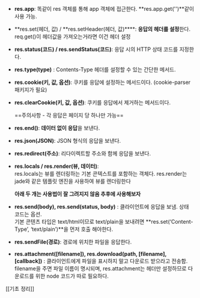 
- **res.app**: 똑같이 res 객체를 통해 app 객체에 접근한다. **res.app.get('')**같이 사용 가능.
- **res.set(헤더, 값) / **res.setHeader(헤더, 값)****: **응답의 헤더를 설정**한다. req.get()이 헤더값을 가져오는거라면 이건 헤더 설정
- **res.status(코드) / res.sendStatus(코드)**: 응답 시의 HTTP 상태 코드를 지정한다.
- **res.type(type)** : Contents-Type 헤더를 설정할 수 있는 간단한 메서드.
- **res.cookie(키, 값, 옵션)**: 쿠키를 응답에 설정하는 메서드이다. (cookie-parser 패키지가 필요)
- **res.clearCookie(키, 값, 옵션)**: 쿠키를 응답에서 제거하는 메서드이다.  
      
    ==주의사항 - 각 응답은 페이지 당 하나만 가능==
- **res.end()**: **데이터 없이 응답**을 보낸다.
- **res.json(JSON)**: JSON 형식의 응답을 보낸다.
- **res.redirect(주소)**: 리다이렉트할 주소와 함께 응답을 보낸다.
- **res.locals / res.render(뷰, 데이터)**:   
    res.locals는 뷰를 렌더링하는 기본 콘텍스트를 포함하는 객체다. res.render는 jade와 같은 템플릿 엔진을 사용하여 뷰를 렌더링한다
    
	**아래 두 개는 사용법이 잘 그려지지 않음 추후에 사용해보자**
- **res.send(body), res.send(status, body)** : 클라이언트에 응답을 보냄. 상태 코드는 옵션.   
    기본 콘텐츠 타입은 text/html이므로 text/plain을 보내려면 **res.set(‘Content-Type’, ‘text/plain’)**을 먼저 호출 해야한다. 
- **res.sendFile(경로)**: 경로에 위치한 파일을 응답한다.  
      
    
- **res.attachment([filename]), res.download(path, [filename], [callback])** : 클라이언트에게 파일을 표시하지 말고 다운로드 받으라고 전송함. filename을 주면 파일 이름이 명시되며, res.attachment는 헤더만 설정하므로 다운로드를 위한 node 코드가 따로 필요하다.

[[기초 정리]]